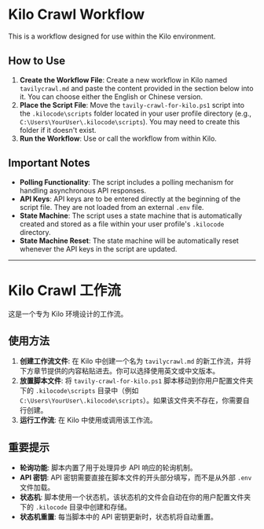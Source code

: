# Kilo Crawl Workflow

This is a workflow designed for use within the Kilo environment.

## How to Use

1.  **Create the Workflow File**: Create a new workflow in Kilo named `tavilycrawl.md` and paste the content provided in the section below into it. You can choose either the English or Chinese version.
2.  **Place the Script File**: Move the `tavily-crawl-for-kilo.ps1` script into the `.kilocode\scripts` folder located in your user profile directory (e.g., `C:\Users\YourUser\.kilocode\scripts`). You may need to create this folder if it doesn't exist.
3.  **Run the Workflow**: Use or call the workflow from within Kilo.

## Important Notes

*   **Polling Functionality**: The script includes a polling mechanism for handling asynchronous API responses.
*   **API Keys**: API keys are to be entered directly at the beginning of the script file. They are not loaded from an external `.env` file.
*   **State Machine**: The script uses a state machine that is automatically created and stored as a file within your user profile's `.kilocode` directory.
*   **State Machine Reset**: The state machine will be automatically reset whenever the API keys in the script are updated.

---

# Kilo Crawl 工作流

这是一个专为 Kilo 环境设计的工作流。

## 使用方法

1.  **创建工作流文件**: 在 Kilo 中创建一个名为 `tavilycrawl.md` 的新工作流，并将下方章节提供的内容粘贴进去。你可以选择使用英文或中文版本。
2.  **放置脚本文件**: 将 `tavily-crawl-for-kilo.ps1` 脚本移动到你用户配置文件夹下的 `.kilocode\scripts` 目录中（例如 `C:\Users\YourUser\.kilocode\scripts`）。如果该文件夹不存在，你需要自行创建。
3.  **运行工作流**: 在 Kilo 中使用或调用该工作流。

## 重要提示

*   **轮询功能**: 脚本内置了用于处理异步 API 响应的轮询机制。
*   **API 密钥**: API 密钥需要直接在脚本文件的开头部分填写，而不是从外部 `.env` 文件加载。
*   **状态机**: 脚本使用一个状态机，该状态机的文件会自动在你的用户配置文件夹下的 `.kilocode` 目录中创建和存储。
*   **状态机重置**: 每当脚本中的 API 密钥更新时，状态机将自动重置。